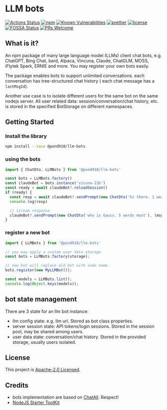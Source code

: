 # LLM bots

[![Actions Status](https://github.com/pond918/llm-bots/workflows/ci/badge.svg)](https://github.com/pond918/llm-bots/actions)
[![npm](https://img.shields.io/npm/v/@pond918/llm-bots.svg)](https://www.npmjs.com/package/@pond918/llm-bots)
[![Known Vulnerabilities](https://snyk.io/test/github/pond918/llm-bots/badge.svg?targetFile=package.json)](https://snyk.io/test/github/pond918/llm-bots?targetFile=package.json)
[![prettier](https://img.shields.io/badge/code_style-prettier-ff69b4.svg?style=flat)](https://github.com/prettier/prettier)
[![license](https://img.shields.io/npm/l/l@pond918/lm-bots.svg)](https://www.npmjs.com/package/@pond918/llm-bots)
[![FOSSA Status](https://app.fossa.com/api/projects/git%2Bgithub.com%2Fpond918%2Fllm-bots.svg?type=shield)](https://app.fossa.com/projects/git%2Bgithub.com%2Fpond918%2Fllm-bots?ref=badge_shield)
[![PRs Welcome](https://img.shields.io/badge/PRs-welcome-brightgreen.svg?style=flat-square)](https://makeapullrequest.com)

## What is it?

An npm package of many large language model (LLMs) client chat bots, e.g. ChatGPT, Bing Chat, bard, Alpaca, Vincuna, Claude, ChatGLM, MOSS, iFlytek Spark, ERNIE and more. You may register your own bots easily.

The package enables bots to support unlimited conversations. each conversation has tree-structured chat history ( each chat message has a `lastMsgId`).

Another use case is to isolate different users for the same bot on the same nodejs server. All user related data: session/conversation/chat history, etc. is stored in the specified BotStorage on different namespaces.

## Getting Started

### Install the library

```sh
npm install --save @pond918/llm-bots
```

### using the bots

```typescript
import { ChatDto, LLMBots } from '@pond918/llm-bots'

const bots = LLMBots.factory()
const claudeBot = bots.instance('vicuna-13b')
const ready = await claudeBot?.reloadSession()
if (ready) {
  const resp = await claudeBot?.sendPrompt(new ChatDto('hi there. 1 word most'))
  console.log(resp)

  // stream response
  claudeBot?.sendPrompt(new ChatDto('who is Gauss. 5 words most'), (msg) => console.log(msg))
}
```

### register a new bot

```typescript
import { LLMBots } from '@pond918/llm-bots'

// you may apply a custom user data storage
const bots = LLMBots.factory(storage);

// new bot will replace old bot with same name.
bots.register(new MyLLMBot());

const models = LLMBots.list();
console.log(Object.keys(models));
```

## bot state management

There are 3 state for an llm bot instance:

- llm config state: e.g. llm url. Stored as bot class properties.
- server session state: API tokens/login sessions. Stored in the session pool, may be shared among users.
- user data state: conversation/chat history. Stored in the provided storage, usually users isolated.

## License

This project is [Apache-2.0 Licensed](LICENSE).

## Credits

- bots implementation are based on [ChatAll](https://github.com/sunner/ChatALL). Respect!
- [NodeJS Starter ToolKit](https://github.com/vitorsalgado/create-nodejs-ts)
